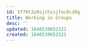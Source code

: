 ```yaml
---
id: 5f70t2u9sjchzzjfoc0cd8g
title: Working in Groups
desc: ''
updated: 1646539652321
created: 1646539652321
---
```


